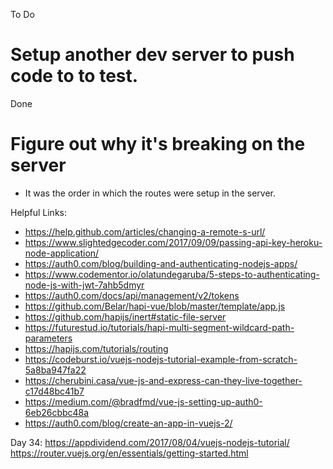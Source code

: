 To Do
# Setup another dev server to push code to to test.

Done
# Figure out why it's breaking on the server
- It was the order in which the routes were setup in the server.

Helpful Links:
* https://help.github.com/articles/changing-a-remote-s-url/
* https://www.slightedgecoder.com/2017/09/09/passing-api-key-heroku-node-application/
* https://auth0.com/blog/building-and-authenticating-nodejs-apps/
* https://www.codementor.io/olatundegaruba/5-steps-to-authenticating-node-js-with-jwt-7ahb5dmyr
* https://auth0.com/docs/api/management/v2/tokens
* https://github.com/Belar/hapi-vue/blob/master/template/app.js
* https://github.com/hapijs/inert#static-file-server
* https://futurestud.io/tutorials/hapi-multi-segment-wildcard-path-parameters
* https://hapijs.com/tutorials/routing
* https://codeburst.io/vuejs-nodejs-tutorial-example-from-scratch-5a8ba947fa22
* https://cherubini.casa/vue-js-and-express-can-they-live-together-c17d48bc41b7
* https://medium.com/@bradfmd/vue-js-setting-up-auth0-6eb26cbbc48a
* https://auth0.com/blog/create-an-app-in-vuejs-2/

Day 34:
https://appdividend.com/2017/08/04/vuejs-nodejs-tutorial/
https://router.vuejs.org/en/essentials/getting-started.html
